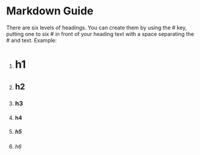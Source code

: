 # Markdown Guide
  There are six levels of headings. 
You can create them by using the # key, putting one to six # in front of your heading text with a space separating the # and text.
Example:
1. # h1 
2. ## h2
3. ### h3
4. #### h4
5. ##### h5
6. ###### h6
